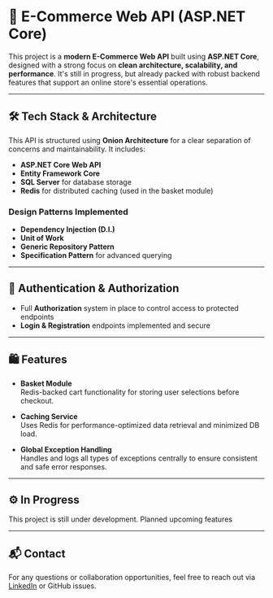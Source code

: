# 🛒 E-Commerce Web API (ASP.NET Core)

This project is a **modern E-Commerce Web API** built using **ASP.NET Core**, designed with a strong focus on **clean architecture, scalability, and performance**. It's still in progress, but already packed with robust backend features that support an online store's essential operations.

---

## 🛠️ Tech Stack & Architecture

This API is structured using **Onion Architecture** for a clear separation of concerns and maintainability. It includes:

- **ASP.NET Core Web API**  
- **Entity Framework Core**  
- **SQL Server** for database storage  
- **Redis** for distributed caching (used in the basket module)  

### Design Patterns Implemented

- **Dependency Injection (D.I.)**  
- **Unit of Work**  
- **Generic Repository Pattern**  
- **Specification Pattern** for advanced querying  

---

## 🔐 Authentication & Authorization

- Full **Authorization** system in place to control access to protected endpoints  
- **Login & Registration** endpoints implemented and secure  

---

## 🛍️ Features

- **Basket Module**  
  Redis-backed cart functionality for storing user selections before checkout.

- **Caching Service**  
  Uses Redis for performance-optimized data retrieval and minimized DB load.

- **Global Exception Handling**  
  Handles and logs all types of exceptions centrally to ensure consistent and safe error responses.

---

## ⚙️ In Progress

This project is still under development. Planned upcoming features  

---

## 📬 Contact

For any questions or collaboration opportunities, feel free to reach out via [LinkedIn](https://www.linkedin.com/in/yourprofile) or GitHub issues.
